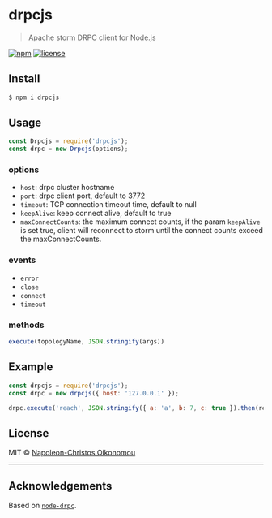 # drpcjs

> Apache storm DRPC client for Node.js

[![npm](https://flat.badgen.net/npm/v/drpcjs)](https://www.npmjs.com/package/drpcjs)
[![license](https://flat.badgen.net/github/license/iamnapo/drpcjs)](./LICENSE)

## Install

```bash
$ npm i drpcjs
```

## Usage

```javascript
const Drpcjs = require('drpcjs');
const drpc = new Drpcjs(options);
```

### **options**

- `host`: drpc cluster hostname
- `port`: drpc client port, default to 3772
- `timeout`: TCP connection timeout time, default to null
- `keepAlive`: keep connect alive, default to true
- `maxConnectCounts`: the maximum connect counts, if the param `keepAlive` is
  set true, client will reconnect to storm until the connect counts exceed the maxConnectCounts.

### **events**

- `error`
- `close`
- `connect`
- `timeout`

### **methods**

```javascript
execute(topologyName, JSON.stringify(args))
```

## Example

```javascript
const drpcjs = require('drpcjs');
const drpc = new drpcjs({ host: '127.0.0.1' });

drpc.execute('reach', JSON.stringify({ a: 'a', b: 7, c: true }).then(res => console.log(res)).catch(console.error);
```

## License

MIT © [Napoleon-Christos Oikonomou](https://iamnapo.me)

---

## Acknowledgements

Based on [`node-drpc`](https://github.com/rkatti/node-drpc).
